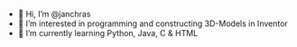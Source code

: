 - 👋 Hi, I’m @janchras
- 👀 I’m interested in programming and constructing 3D-Models in Inventor
- 🌱 I’m currently learning Python, Java, C & HTML


<!---
janchras/janchras is a ✨ special ✨ repository because its `README.md` (this file) appears on your GitHub profile.
You can click the Preview link to take a look at your changes.
--->
